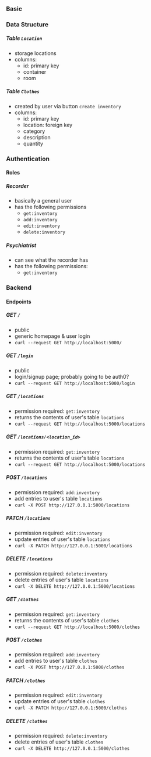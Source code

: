 ### Basic




### Data Structure


##### Table `Location`

- storage locations
- columns:
	- id: primary key
	- container
	- room

##### Table `Clothes`

- created by user via button `create inventory`
- columns:
	- id: primary key
	- location: foreign key
	- category
	- description
	- quantity
	



### Authentication


#### Roles

##### Recorder 
- basically a general user
- has the following permissions
	- `get:inventory`
	- `add:inventory` 
	- `edit:inventory`
	- `delete:inventory`

##### Psychiatrist
- can see what the recorder has
- has the following permissions:
	- `get:inventory`




### Backend


#### Endpoints


##### GET `/`

- public
- generic homepage & user login
- `curl --request GET http://localhost:5000/`

##### GET `/login`

- public
- login/signup page; probably going to be auth0?
- `curl --request GET http://localhost:5000/login`

##### GET `/locations`

- permission required: `get:inventory`
- returns the contents of user's table `locations`
- `curl --request GET http://localhost:5000/locations`

##### GET `/locations/<location_id>`

- permission required: `get:inventory`
- returns the contents of user's table `locations`
- `curl --request GET http://localhost:5000/locations`

##### POST `/locations`

- permission required: `add:inventory`
- add entries to user's table `locations`
- `curl -X POST http://127.0.0.1:5000/locations`

##### PATCH `/locations`

- permission required: `edit:inventory`
- update entries of user's table `locations`
- `curl -X PATCH http://127.0.0.1:5000/locations`

##### DELETE `/locations`

- permission required: `delete:inventory`
- delete entries of user's table `locations`
- `curl -X DELETE http://127.0.0.1:5000/locations`

##### GET `/clothes`

- permission required: `get:inventory`
- returns the contents of user's table `clothes`
- `curl --request GET http://localhost:5000/clothes`

##### POST `/clothes`

- permission required: `add:inventory`
- add entries to user's table `clothes`
- `curl -X POST http://127.0.0.1:5000/clothes`

##### PATCH `/clothes`

- permission required: `edit:inventory`
- update entries of user's table `clothes`
- `curl -X PATCH http://127.0.0.1:5000/clothes`

##### DELETE `/clothes`

- permission required: `delete:inventory`
- delete entries of user's table `clothes`
- `curl -X DELETE http://127.0.0.1:5000/clothes`






